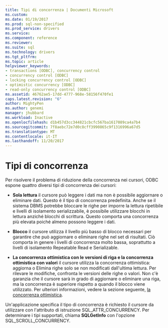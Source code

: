 ```yaml
---
title: Tipi di concorrenza | Documenti Microsoft
ms.custom: 
ms.date: 01/19/2017
ms.prod: sql-non-specified
ms.prod_service: drivers
ms.service: 
ms.component: reference
ms.reviewer: 
ms.suite: sql
ms.technology: drivers
ms.tgt_pltfrm: 
ms.topic: article
helpviewer_keywords:
- transactions [ODBC], concurrency control
- concurrency control [ODBC]
- locking concurrency control [ODBC]
- optimistic concurrency [ODBC]
- read-only concurrency control [ODBC]
ms.assetid: 46762ae5-17dd-4777-968e-58156f470fe1
caps.latest.revision: "6"
author: MightyPen
ms.author: genemi
manager: jhubbard
ms.workload: Inactive
ms.openlocfilehash: d1b457d3cc344821cbcfc567ba1617089ca4a7b4
ms.sourcegitcommit: 7f8aebc72e7d0c8cff3990865c9f1316996a67d5
ms.translationtype: MT
ms.contentlocale: it-IT
ms.lasthandoff: 11/20/2017
---
```

# <a name="concurrency-types"></a>Tipi di concorrenza
Per risolvere il problema di riduzione della concorrenza nei cursori, ODBC espone quattro diversi tipi di concorrenza dei cursori:  
  
-   **Sola lettura** il cursore può leggere i dati ma non è possibile aggiornare o eliminare dati. Questo è il tipo di concorrenza predefinita. Anche se il sistema DBMS potrebbe bloccare le righe per imporre la lettura ripetibile e livelli di isolamento serializzabile, è possibile utilizzare blocchi in lettura anziché blocchi di scrittura. Questo comporta una concorrenza più elevata poiché almeno possono leggere i dati.  
  
-   **Blocco** il cursore utilizza il livello più basso di blocco necessari per garantire che può aggiornare o eliminare righe nel set di risultati. Ciò comporta in genere i livelli di concorrenza molto bassa, soprattutto a livelli di isolamento Repeatable Read e Serializable.  
  
-   **La concorrenza ottimistica con le versioni di riga e la concorrenza ottimistica con valori** il cursore utilizza la concorrenza ottimistica: aggiorna o Elimina righe solo se non modificati dall'ultima lettura. Per rilevare le modifiche, confronta le versioni delle righe o valori. Non c'è garanzia che il cursore sarà in grado di aggiornare o eliminare una riga, ma la concorrenza è superiore rispetto a quando il blocco viene utilizzato. Per ulteriori informazioni, vedere la sezione seguente, [la concorrenza ottimistica](../../../odbc/reference/develop-app/optimistic-concurrency.md).  
  
 Un'applicazione specifica il tipo di concorrenza è richiesto il cursore da utilizzare con l'attributo di istruzione SQL_ATTR_CONCURRENCY. Per determinare i tipi supportati, chiama **SQLGetInfo** con l'opzione SQL_SCROLL_CONCURRENCY.
